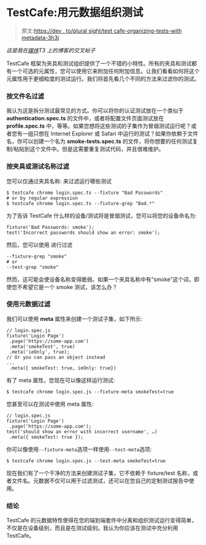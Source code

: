# TestCafe:用元数据组织测试

> 原文:[https://dev . to/plural sight/test cafe-organizing-tests-with metadata-3h3j](https://dev.to/pluralsight/testcafe-organizing-tests-withmetadata-3h3j)

*这是我在[媒体](https://medium.com/@mwq27/testcafe-organizing-tests-with-metadata-26900dbfdf55)T3 上的博客的交叉帖子*

TestCafe 框架为夹具和测试组织提供了一个不错的小特性。所有的夹具和测试都有一个可选的元属性，您可以使用它来附加任何附加信息。让我们看看如何将这个元属性用于更细粒度的测试运行。我们将首先看几个不同的方法来过滤你的测试。

### [](#filter-by%C2%A0filename)按文件名过滤

我认为这是拆分测试最常见的方式。你可以将你的认证测试放在一个类似于 **authentication.spec.ts** 的文件中，或者将配置文件页面测试放在 **profile.spec.ts** 中，等等。如果您想将这些测试的子集作为冒烟测试运行呢？或者您有一组只想在 Internet Explorer 或 Safari 中运行的测试？如果你依赖于文件名，你可以创建一个名为 **smoke-tests.spec.ts** 的文件，将你想要的任何测试复制/粘贴到这个文件中。但是这需要重复测试代码，并且很难维护。

### [](#filter-by-fixture-or-test%C2%A0name)按夹具或测试名称过滤

您可以仅通过夹具名称:
来过滤运行哪些测试

```
$ testcafe chrome login.spec.ts --fixture "Bad Passwords"
# or by regular expression 
$ testcafe chrome login.spec.ts --fixture-grep "Bad.*" 
```

为了告诉 TestCafe 什么样的设备/测试将是冒烟测试，您可以将您的设备命名为:

```
fixture('Bad Passwords: smoke'); 
test('Incorrect passwords should show an error: smoke'); 
```

然后，您可以使用
进行过滤

```
--fixture-grep "smoke"
# or
--test-grep "smoke" 
```

然而，这可能会使设备名称变得脆弱。如果一个夹具名称中有“smoke”这个词，即使您不希望它是一个 smoke 测试，该怎么办？

### [](#filter-using%C2%A0metadata)使用元数据过滤

我们可以使用 **meta** 属性来创建一个测试子集，如下所示:

```
// login.spec.js 
fixture('Login Page') 
 .page('https://some-app.com') 
 .meta('smokeTest', true) 
 .meta('ieOnly', true); 
// Or you can pass an object instead 
...
 .meta({ smokeTest: true, ieOnly: true}) 
```

有了 meta 属性，您现在可以像这样运行测试:

```
$ testcafe chrome login.spec.js --fixture-meta smokeTest=true 
```

您甚至可以在测试中使用 meta 属性:

```
// login.spec.js 
fixture('Login Page') 
 .page('https://some-app.com'); 
test('should show an error with incorrect username', …) 
 .meta({ smokeTest: true }); 
```

你可以像使用`--fixture-meta`选项一样使用`--test-meta`选项:

```
$ testcafe chrome login.spec.js --test-meta smokeTest=true 
```

现在我们有了一个干净的方法来创建测试子集，它不依赖于 fixture/test 名称，或者文件名。元数据不仅可以用于过滤测试，还可以在您自己的定制测试报告中使用。

### [](#conclusion)结论

TestCafe 的元数据特性使得在您的端到端套件中分离和组织测试运行变得简单，不仅是在设备级别，而且是在测试级别。我认为你应该在测试中充分利用 TestCafe。